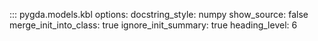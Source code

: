 ::: pygda.models.kbl
    options:
      docstring_style: numpy
      show_source: false
      merge_init_into_class: true
      ignore_init_summary: true
      heading_level: 6
